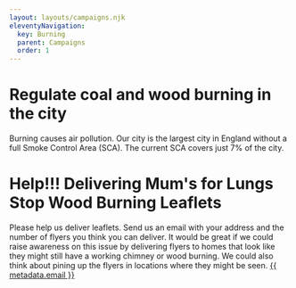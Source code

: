 ```yaml
---
layout: layouts/campaigns.njk
eleventyNavigation:
  key: Burning
  parent: Campaigns
  order: 1
---
```


# Regulate coal and wood burning in the city

Burning causes air pollution.  Our city is the largest city in England without a full Smoke Control Area (SCA).  The current SCA covers just 7% of the city.

# Help!!! Delivering Mum's for Lungs Stop Wood Burning Leaflets

Please help us deliver leaflets.  Send us an email with your address and the number of flyers you think you can deliver.
It would be great if we could raise awareness on this issue by delivering flyers to
homes that look like they might still have a working chimney or wood burning.
We could also think about pining up the flyers in locations where they might be seen.
<a href="mailto:{{ metadata.email }}">{{ metadata.email }}</a>



